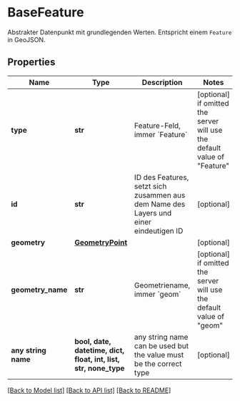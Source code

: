 # BaseFeature

Abstrakter Datenpunkt mit grundlegenden Werten. Entspricht einem `Feature` in GeoJSON.

## Properties
Name | Type | Description | Notes
------------ | ------------- | ------------- | -------------
**type** | **str** | Feature-Feld, immer &#x60;Feature&#x60; | [optional]  if omitted the server will use the default value of "Feature"
**id** | **str** | ID des Features, setzt sich zusammen aus dem Name des Layers und einer eindeutigen ID | [optional] 
**geometry** | [**GeometryPoint**](GeometryPoint.md) |  | [optional] 
**geometry_name** | **str** | Geometriename, immer &#x60;geom&#x60; | [optional]  if omitted the server will use the default value of "geom"
**any string name** | **bool, date, datetime, dict, float, int, list, str, none_type** | any string name can be used but the value must be the correct type | [optional]

[[Back to Model list]](../README.md#documentation-for-models) [[Back to API list]](../README.md#documentation-for-api-endpoints) [[Back to README]](../README.md)


